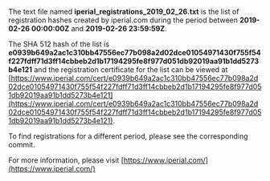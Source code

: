 The text file named **iperial_registrations_2019_02_26.txt** is the list of registration hashes created by iperial.com during the period between **2019-02-26 00:00:00Z** and **2019-02-26 23:59:59Z**.

The SHA 512 hash of the list is **e0939b649a2ac1c310bb47556ec77b098a2d02dce01054971430f755f54f227fdff71d3ff14cbbeb2d1b17194295fe8f977d051db92019aa91b1dd5273b4e121** and the registration certificate for the list can be viewed at [https://www.iperial.com/cert/e0939b649a2ac1c310bb47556ec77b098a2d02dce01054971430f755f54f227fdff71d3ff14cbbeb2d1b17194295fe8f977d051db92019aa91b1dd5273b4e121](https://www.iperial.com/cert/e0939b649a2ac1c310bb47556ec77b098a2d02dce01054971430f755f54f227fdff71d3ff14cbbeb2d1b17194295fe8f977d051db92019aa91b1dd5273b4e121).

To find registrations for a different period, please see the corresponding commit.

For more information, please visit [https://www.iperial.com/](https://www.iperial.com/)
